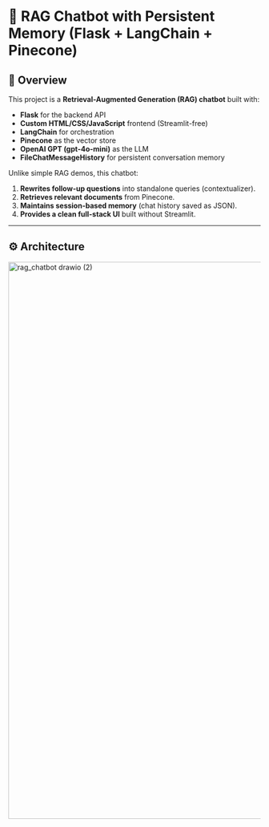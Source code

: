 # 🧠 RAG Chatbot with Persistent Memory (Flask + LangChain + Pinecone)

## 📌 Overview
This project is a **Retrieval-Augmented Generation (RAG) chatbot** built with:
- **Flask** for the backend API
- **Custom HTML/CSS/JavaScript** frontend (Streamlit-free)
- **LangChain** for orchestration
- **Pinecone** as the vector store
- **OpenAI GPT (gpt-4o-mini)** as the LLM
- **FileChatMessageHistory** for persistent conversation memory

Unlike simple RAG demos, this chatbot:
1. **Rewrites follow-up questions** into standalone queries (contextualizer).
2. **Retrieves relevant documents** from Pinecone.
3. **Maintains session-based memory** (chat history saved as JSON).
4. **Provides a clean full-stack UI** built without Streamlit.

---

## ⚙️ Architecture
<img width="861" height="1111" alt="rag_chatbot drawio (2)" src="https://github.com/user-attachments/assets/06a528da-c70d-4654-b5bc-18ac979a2239" />


